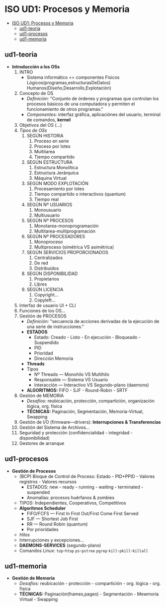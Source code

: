 # ISO UD1: Procesos y Memoria

- [ISO UD1: Procesos y Memoria](#iso-ud1-procesos-y-memoria)
  - [ud1-teoria](#ud1-teoria)
  - [ud1-procesos](#ud1-procesos)
  - [ud1-memoria](#ud1-memoria)


## ud1-teoria

- **Introducción a los OSs**
  1. INTRO
       - Sistema informático == componentes Físicos Lógicos(programas,estructurasDeDatos) Humanos(Diseño,Desarrollo,Explotación)
  2. Concepto de OS
       - *Definición:* "Conjunto de órdenes y programas que controlan los procesos básicos de una computadora y permiten el funcionamiento de otros programas."
       - *Componentes:* interfaz gráfica, aplicaciónes del usuario, terminal de comandos, **kernel**
  3. Objetivos del OS (...)
  4. *Tipos de OSs*
     1. SEGÚN HISTORIA
        1. Proceso en serie
        2. Proceso por lotes
        3. Multitarea
        4. Tiempo compartido
     2. SEGÚN ESTRUCTURA
        1. Estructura Monolítica
        2. Estructura Jerárquica
        3. Máquina Virtual <!--Hypervisor-->
     3. SEGÚN MODO EXPLOTACIÓN 
        1. Procesamiento por lotes
        2. Tiempo compartido o interactivos (quantum)
        3. Tiempo real
     4. SEGÚN Nº USUARIOS
        1. Monousuario
        2. Multiusuario
     5. SEGÚN Nº PROCESOS
        1. Monotarea-monoprogramación
        2. Multitarea-multiprogramación
     6. SEGÚN Nº PROCESADORES
        1. Monoproceso
        2. Multiproceso (simétrica VS asimétrica)
     7. SEGÚN SERVICIOS PROPORCIONADOS
        1. Centralizados
        2. De red
        3. Distribuidos
     8. SEGÚN DISPONIBILIDAD
        1. Propietarios
        2. Libres
     9. SEGÚN LICENCIA
        1.  Copyright...
        2.  Copyleft...
  5. Interfaz de usuario UI + CLI
  6. Funciones de los OS...
  7. Gestión de PROCESOS
      - *Definición:* "secuencia de acciones derivadas de la ejecución de una serie de instrucciones."
      - **ESTADOS**
        - Estado: Creado - Listo - En ejecución - Bloqueado - Suspendido
        - PID
        - Prioridad
        - Dirección Memoria
      - **Threads**
      - Tipos
        - Nº Threads — Monohilo VS Multihilo
        - Responsable — Sistema VS Usuario
        - Interacción — Interactivo VS Segundo-plano (daemons)
      - **ALGORITMOS:** FIFO - SJF - Round-Robin - SRTF
  8. Gestión de MEMORIA
      - *Desafíos:* reubicación, protección, compartición, organización lógica, org. física
      - **TÉCNICAS:** Paginación, Segmentación, Memoria-Virtual, Swapping
  9.  Gestión de I/O (firmware—drivers): **Interrupciones & Transferencias**
  10. Gestión del Sistema de Archivos...
  11. Seguridad y protección (confidencialidad - integridad - disponibilidad)
  12. Gestores de arranque 



## ud1-procesos

- **Gestión de Procesos**
  - (BCP) Bloque de Control de Proceso: Estado - PID+PPID - Valores registros - Valores recursos
    - ESTADOS: new - ready - running - waiting - terminated - suspended
    - Anomalías: procesos huérfanos & zombies
  - TIPOS: Independientes, Cooperativos, Competitivos
  - **Algoritmos Scheduler**
    - FIFO/FCFS — First In First Out/First Come First Served
    - SJF — Shortest Job First
    - RR — Round Robin (quantum)
    - Por prioridades
  - *Hilos*
  - Interrupciones y excepciones...
  - **DAEMONS-SERVICES** (segundo-plano)
  - Comandos Linux: `top`-`htop` `ps`-`pstree` `pgrep` `kill`-`pkill`-`killall`


## ud1-memoria

- **Gestión de Memoria**
  - *Desafíos:* reubicación - protección - compartición - org. lógica - org. física
  - **TÉCNICAS:** Paginación(frames,pages) - Segmentación - Mewmoria Virtual - Swapping